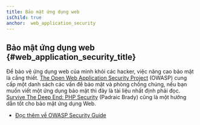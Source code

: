 ```yaml
---
title: Bảo mật ứng dụng web
isChild: true
anchor:  web_application_security
---
```


## Bảo mật ứng dụng web {#web_application_security_title}

Để bảo vệ ứng dụng web của mình khỏi các hacker, việc nâng cao bảo mật là cầng thiết. [The Open Web Application Security Project][1] (OWASP) 
cung cấp một danh sách các vấn đề bảo mật và phòng chống chúng, nếu bạn muốn viết một ứng dụng bảo mật thì đây 
là tài liệu nhất định phải đọc. [Survive The Deep End: PHP Security][3] (Padraic Brady) cũng là một hướng dẫn 
tốt cho bảo mật ứng dụng Web.

* [Đọc thêm về OWASP Security Guide][2]


[1]: https://www.owasp.org/
[2]: https://www.owasp.org/index.php/Guide_Table_of_Contents
[3]: http://phpsecurity.readthedocs.org/en/latest/index.html
